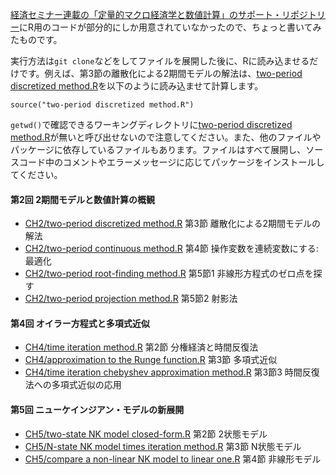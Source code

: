[経済セミナー連載の「定量的マクロ経済学と数値計算」のサポート・リポジトリー](https://github.com/keizai-seminar-quant-macro)にR用のコードが部分的にしか用意されていなかったので、ちょっと書いてみたものです。

実行方法は`git clone`などをしてファイルを展開した後に、Rに読み込ませるだけです。例えば、第3節の離散化による2期間モデルの解法は、[two-period discretized method.R](https://github.com/uncorrelated/KSQME/blob/master/CH2/two-period%20discretized%20method.R)を以下のように読み込ませて計算します。

	source("two-period discretized method.R")

`getwd()`で確認できるワーキングディレクトリに[two-period discretized method.R](https://github.com/uncorrelated/KSQME/blob/master/CH2/two-period%20discretized%20method.R)が無いと呼び出せないので注意してください。また、他のファイルやパッケージに依存しているファイルもあります。ファイルはすべて展開し、ソースコード中のコメントやエラーメッセージに応じてパッケージをインストールしてください。


#### 第2回 2期間モデルと数値計算の概観
- [CH2/two-period discretized method.R](https://github.com/uncorrelated/KSQME/blob/master/CH2/two-period%20discretized%20method.R) 第3節 離散化による2期間モデルの解法
- [CH2/two-period continuous method.R](https://github.com/uncorrelated/KSQME/blob/master/CH2/two-period%20continuous%20method.R) 第4節 操作変数を連続変数にする: 最適化
- [CH2/two-period root-finding method.R](https://github.com/uncorrelated/KSQME/blob/master/CH2/two-period%20root-finding%20method.R) 第5節1 非線形方程式のゼロ点を探す
- [CH2/two-period projection method.R](https://github.com/uncorrelated/KSQME/blob/master/CH2/two-period%20projection%20method.R) 第5節2 射影法

#### 第4回 オイラー方程式と多項式近似
- [CH4/time iteration method.R](https://github.com/uncorrelated/KSQME/blob/master/CH4/time%20iteration%20method.R) 第2節 分権経済と時間反復法
- [CH4/approximation to the Runge function.R](https://github.com/uncorrelated/KSQME/blob/master/CH4/approximation%20to%20the%20Runge%20function.R) 第3節 多項式近似
- [CH4/time iteration chebyshev approximation method.R](https://github.com/uncorrelated/KSQME/blob/master/CH4/time%20iteration%20chebyshev%20approximation%20method.R) 第3節3 時間反復法への多項式近似の応用

#### 第5回 ニューケインジアン・モデルの新展開
- [CH5/two-state NK model closed-form.R](https://github.com/uncorrelated/KSQME/blob/master/CH5/two-state%20NK%20model%20closed-form.R) 第2節 2状態モデル
- [CH5/N-state NK model times iteration method.R](https://github.com/uncorrelated/KSQME/blob/master/CH5/N-state%20NK%20model%20times%20iteration%20method.R) 第3節 N状態モデル
- [CH5/compare a non-linear NK model to linear one.R](https://github.com/uncorrelated/KSQME/blob/master/CH5/compare%20a%20non-linear%20NK%20model%20to%20linear%20one.R) 第4節 非線形モデル

